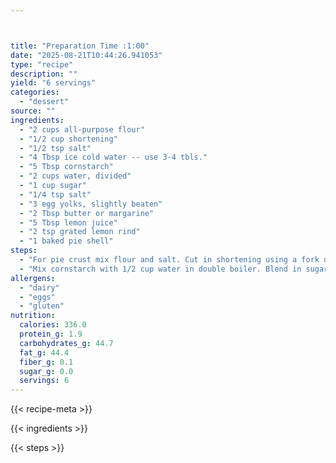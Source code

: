 ```yaml
---



title: "Preparation Time :1:00"
date: "2025-08-21T10:44:26.941053"
type: "recipe"
description: ""
yield: "6 servings"
categories:
  - "dessert"
source: ""
ingredients:
  - "2 cups all-purpose flour"
  - "1/2 cup shortening"
  - "1/2 tsp salt"
  - "4 Tbsp ice cold water -- use 3-4 tbls."
  - "5 Tbsp cornstarch"
  - "2 cups water, divided"
  - "1 cup sugar"
  - "1/4 tsp salt"
  - "3 egg yolks, slightly beaten"
  - "2 Tbsp butter or margarine"
  - "5 Tbsp lemon juice"
  - "2 tsp grated lemon rind"
  - "1 baked pie shell"
steps:
  - "For pie crust mix flour and salt. Cut in shortening using a fork until mixture is crumbly, and shortening is thoroughly incorporated in. Add water, 1 Tbsp at a time tossing lightly, until mixture forms a ball. Roll out into circle to fit into pie pan. Place dough in pan, being careful not to stretch the dough as you do. Crimp the edges, and prick the dough on the inside of the pan with a fork so the dough will not bubble up when baking. Bake at 375 degrees for 10-12 minutes until golden brown. Cool."
  - "Mix cornstarch with 1/2 cup water in double boiler. Blend in sugar and salt. Add rest of water, blend well and heat to a boil over low heat, stirring constantly. Cover and cook 10 minutes. Gradually pour over beaten egg yolks, stirring constantly. Cook 2 minutes in the double boiler. Remove from heat, add margarine, lemon juice and lemon peel. Mix well, cool for 30 minutes. Pour into baked pie shell. Top with meringue. Bake at 325 for 15 minutes. For meringue, beat egg whites until stiff peaks form. Add sugar slowly, 1 Tbsp at a time. Will take about 5 minutes to beat. When spreading meringue on pie filling, be sure and seal up to the edges of the pie crust."
allergens:
  - "dairy"
  - "eggs"
  - "gluten"
nutrition:
  calories: 336.0
  protein_g: 1.9
  carbohydrates_g: 44.7
  fat_g: 44.4
  fiber_g: 0.1
  sugar_g: 0.0
  servings: 6
---
```


{{< recipe-meta >}}

{{< ingredients >}}

{{< steps >}}
